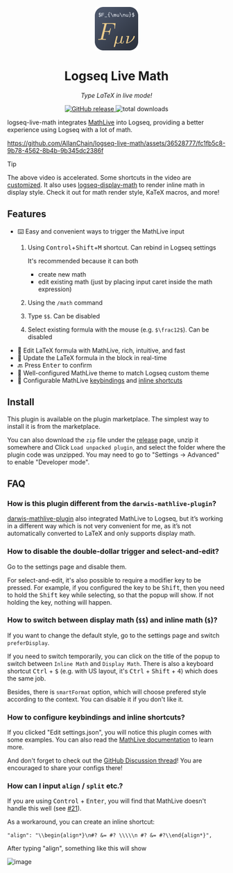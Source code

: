 <p align=center>
  <img src="icon.svg" width="100">
</p>
<h1 align=center>
  Logseq Live Math
</h1>
<p align=center>
  <em>Type LaTeX in live mode!</em>
</p>
<p align=center>
  <a href="https://github.com/AllanChain/logseq-live-math/releases">
    <img src="https://img.shields.io/github/v/release/AllanChain/logseq-live-math" alt="GitHub release">
  </a>
  <img src="https://img.shields.io/github/downloads/AllanChain/logseq-live-math/total" alt="total downloads">
</p>

logseq-live-math integrates [MathLive](https://cortexjs.io/mathlive/) into Logseq, providing a better experience using Logseq with a lot of math.

https://github.com/AllanChain/logseq-live-math/assets/36528777/fc1fb5c8-9b78-4562-8b4b-9b345dc2386f

> [!Tip]
>
> The above video is accelerated. Some shortcuts in the video are [customized](https://github.com/AllanChain/logseq-live-math/discussions/14).
> It also uses [logseq-display-math](https://github.com/AllanChain/logseq-display-math) to render inline math in display style.
> Check it out for math render style, KaTeX macros, and more!

## Features

- ⌨️ Easy and convenient ways to trigger the MathLive input
  1. Using <kbd>Control</kbd>+<kbd>Shift</kbd>+<kbd>M</kbd> shortcut. Can rebind in Logseq settings

     It's recommended because it can both
     - create new math
     - edit existing math (just by placing input caret inside the math expression)
  2. Using the `/math` command
  3. Type `$$`. Can be disabled
  4. Select existing formula with the mouse (e.g. `$\frac12$`). Can be disabled
- 📝 Edit LaTeX formula with MathLive, rich, intuitive, and fast
- 🔄 Update the LaTeX formula in the block in real-time
- 🔙 Press <kbd>Enter</kbd> to confirm
- 🎨 Well-configured MathLive theme to match Logseq custom theme
- 🔧 Configurable MathLive [keybindings](https://cortexjs.io/mathlive/guides/shortcuts/#key-bindings) and [inline shortcuts](https://cortexjs.io/mathlive/guides/shortcuts/#inline-shortcuts)

## Install

This plugin is available on the plugin marketplace. The simplest way to install it is from the marketplace.

You can also download the `zip` file under the [release](https://github.com/AllanChain/logseq-live-math/releases/latest) page, unzip it somewhere and Click `Load unpacked plugin`, and select the folder where the plugin code was unzipped. You may need to go to "Settings -> Advanced" to enable "Developer mode".

## FAQ

### How is this plugin different from the `darwis-mathlive-plugin`?

[darwis-mathlive-plugin](https://github.com/hkgnp/darwis-mathlive-plugin) also integrated MathLive to Logseq, but it’s working in a different way which is not very convenient for me, as it’s not automatically converted to LaTeX and only supports display math.

### How to disable the double-dollar trigger and select-and-edit?

Go to the settings page and disable them.

For select-and-edit, it's also possible to require a modifier key to be pressed.
For example, if you configured the key to be <kbd>Shift</kbd>, then you need to hold the <kbd>Shift</kbd> key while selecting, so that the popup will show. If not holding the key, nothing will happen.

### How to switch between display math (`$$`) and inline math (`$`)?

If you want to change the default style, go to the settings page and switch `preferDisplay`.

If you need to switch temporarily, you can click on the title of the popup to switch between `Inline Math` and `Display Math`. There is also a keyboard shortcut <kbd>Ctrl</kbd> + <kbd>$</kbd> (e.g. with US layout, it's <kbd>Ctrl</kbd> + <kbd>Shift</kbd> + <kbd>4</kbd>) which does the same job.

Besides, there is `smartFormat` option, which will choose prefered style according to the context. You can disable it if you don't like it.

### How to configure keybindings and inline shortcuts?

If you clicked "Edit settings.json", you will notice this plugin comes with some examples.
You can also read the [MathLive documentation](https://cortexjs.io/mathlive/guides/shortcuts/) to learn more.

And don't forget to check out the [GitHub Discussion thread](https://github.com/AllanChain/logseq-live-math/discussions/14)!
You are encouraged to share your configs there!

### How can I input `align` / `split` etc.?

If you are using <kbd>Control</kbd> + <kbd>Enter</kbd>, you will find that MathLive doesn't handle this well (see [#21](https://github.com/AllanChain/logseq-live-math/issues/21)).

As a workaround, you can create an inline shortcut:

```json5
"align": "\\begin{align*}\n#? &= #? \\\\\n #? &= #?\\end{align*}",
```

After typing "align", something like this will show

![image](https://github.com/AllanChain/logseq-live-math/assets/36528777/59e533a2-20a9-445e-818c-88e1613ea205)

